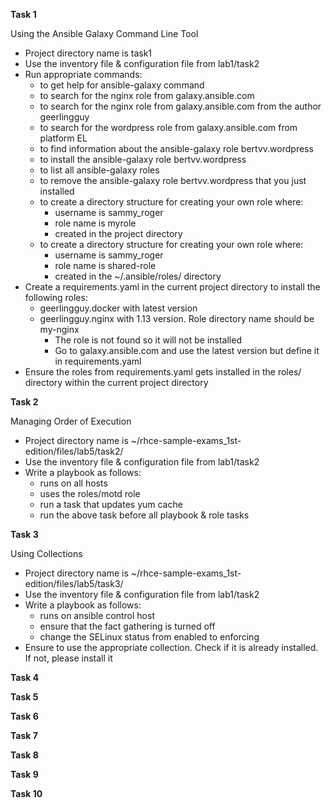 
**Task 1** 

Using the Ansible Galaxy Command Line Tool

-  Project directory name is task1
-  Use the inventory file & configuration file from lab1/task2
-  Run appropriate commands:
   - to get help for ansible-galaxy command
   - to search for the nginx role from galaxy.ansible.com
   - to search for the nginx role from galaxy.ansible.com from the author geerlingguy
   - to search for the wordpress role from galaxy.ansible.com from platform EL 
   - to find information about the ansible-galaxy role bertvv.wordpress
   - to install the ansible-galaxy role bertvv.wordpress
   - to list all ansible-galaxy roles
   - to remove the ansible-galaxy role bertvv.wordpress that you just installed
   - to create a directory structure for creating your own role where:
     - username is sammy_roger
     - role name is myrole
     - created in the project directory
   - to create a directory structure for creating your own role where:
     - username is sammy_roger
     - role name is shared-role
     - created in the ~/.ansible/roles/ directory
-  Create a requirements.yaml in the current project directory to install the following roles:
   - geerlingguy.docker with latest version
   - geerlingguy.nginx with 1.13 version. Role directory name should be my-nginx
     - The role is not found so it will not be installed
     - Go to galaxy.ansible.com and use the latest version but define it in requirements.yaml
-  Ensure the roles from requirements.yaml gets installed in the roles/ directory within the current project directory

**Task 2**

Managing Order of Execution

-  Project directory name is ~/rhce-sample-exams_1st-edition/files/lab5/task2/
-  Use the inventory file & configuration file from lab1/task2
-  Write a playbook as follows:
   - runs on all hosts
   - uses the roles/motd role
   - run a task that updates yum cache
   - run the above task before all playbook & role tasks 

**Task 3**

Using Collections

-  Project directory name is ~/rhce-sample-exams_1st-edition/files/lab5/task3/
-  Use the inventory file & configuration file from lab1/task2
-  Write a playbook as follows:
   - runs on ansible control host
   - ensure that the fact gathering is turned off
   - change the SELinux status from enabled to enforcing
-  Ensure to use the appropriate collection. Check if it is already installed. If not, please install it

**Task 4**


**Task 5**


**Task 6**


**Task 7**


**Task 8**


**Task 9**


**Task 10**



